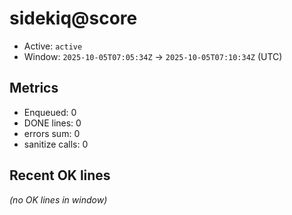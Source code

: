 # sidekiq@score

- Active: `active`
- Window: `2025-10-05T07:05:34Z` → `2025-10-05T07:10:34Z` (UTC)

## Metrics
- Enqueued: 0
- DONE lines: 0
- errors sum: 0
- sanitize calls: 0

## Recent OK lines
_(no OK lines in window)_
